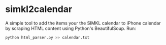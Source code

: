 # simkl2calendar

A simple tool to add the items your the SIMKL calendar to iPhone calendar by scraping HTML content using Python's BeautifulSoup.
Run:
```sh
python html_parser.py >> calendar.txt
```
